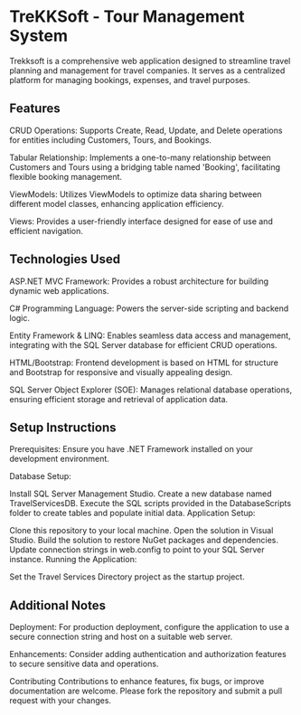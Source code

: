 # TreKKSoft - Tour Management System

Trekksoft is a comprehensive web application designed to streamline travel planning and management for travel companies. It serves as a centralized platform for managing bookings, expenses, and travel purposes.

## Features
CRUD Operations: Supports Create, Read, Update, and Delete operations for entities including Customers, Tours, and Bookings.

Tabular Relationship: Implements a one-to-many relationship between Customers and Tours using a bridging table named 'Booking', facilitating flexible booking management.

ViewModels: Utilizes ViewModels to optimize data sharing between different model classes, enhancing application efficiency.

Views: Provides a user-friendly interface designed for ease of use and efficient navigation.

## Technologies Used
ASP.NET MVC Framework: Provides a robust architecture for building dynamic web applications.

C# Programming Language: Powers the server-side scripting and backend logic.

Entity Framework & LINQ: Enables seamless data access and management, integrating with the SQL Server database for efficient CRUD operations.

HTML/Bootstrap: Frontend development is based on HTML for structure and Bootstrap for responsive and visually appealing design.

SQL Server Object Explorer (SOE): Manages relational database operations, ensuring efficient storage and retrieval of application data.

## Setup Instructions
Prerequisites: Ensure you have .NET Framework installed on your development environment.

Database Setup:

Install SQL Server Management Studio.
Create a new database named TravelServicesDB.
Execute the SQL scripts provided in the DatabaseScripts folder to create tables and populate initial data.
Application Setup:

Clone this repository to your local machine.
Open the solution in Visual Studio.
Build the solution to restore NuGet packages and dependencies.
Update connection strings in web.config to point to your SQL Server instance.
Running the Application:

Set the Travel Services Directory project as the startup project.

## Additional Notes
Deployment: For production deployment, configure the application to use a secure connection string and host on a suitable web server.

Enhancements: Consider adding authentication and authorization features to secure sensitive data and operations.

Contributing
Contributions to enhance features, fix bugs, or improve documentation are welcome. Please fork the repository and submit a pull request with your changes.
